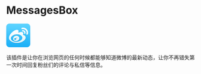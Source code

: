 MessagesBox
===========

<p><img src="https://github.com/sha851092391/MessagesBox/raw/master/icon_64.png"/></p>
<p>该插件是让你在浏览网页的任何时候都能够知道微博的最新动态，让你不再错失第一次时间回复粉丝们的评论与私信等信息。</p>